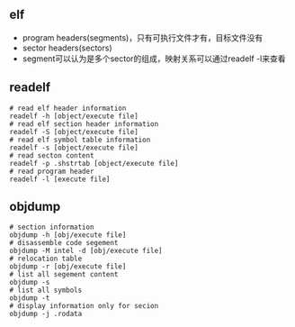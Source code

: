 ## elf
- program headers(segments)，只有可执行文件才有，目标文件没有
- sector headers(sectors)
- segment可以认为是多个sector的组成，映射关系可以通过readelf -l来查看

## readelf
```shell
# read elf header information
readelf -h [object/execute file] 
# read elf section header information
readelf -S [object/execute file] 
# read elf symbol table information
readelf -s [object/execute file] 
# read secton content
readelf -p .shstrtab [object/execute file]
# read program header
readelf -l [execute file]
```

## objdump
```shell
# section information
objdump -h [obj/execute file]
# disassemble code segement
objdump -M intel -d [obj/execute file]
# relocation table
objdump -r [obj/execute file]
# list all segement content
objdump -s
# list all symbols
objdump -t 
# display information only for secion
objdump -j .rodata 
```